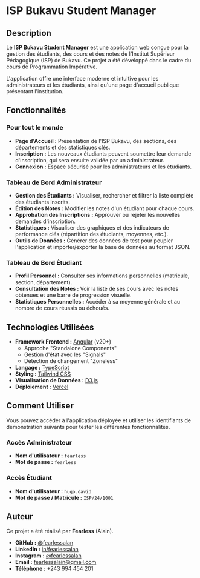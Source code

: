 # ISP Bukavu Student Manager

## Description

Le **ISP Bukavu Student Manager** est une application web conçue pour la gestion des étudiants, des cours et des notes de l'Institut Supérieur Pédagogique (ISP) de Bukavu. Ce projet a été développé dans le cadre du cours de Programmation Impérative.

L'application offre une interface moderne et intuitive pour les administrateurs et les étudiants, ainsi qu'une page d'accueil publique présentant l'institution.

## Fonctionnalités

### Pour tout le monde
- **Page d'Accueil :** Présentation de l'ISP Bukavu, des sections, des départements et des statistiques clés.
- **Inscription :** Les nouveaux étudiants peuvent soumettre leur demande d'inscription, qui sera ensuite validée par un administrateur.
- **Connexion :** Espace sécurisé pour les administrateurs et les étudiants.

### Tableau de Bord Administrateur
- **Gestion des Étudiants :** Visualiser, rechercher et filtrer la liste complète des étudiants inscrits.
- **Édition des Notes :** Modifier les notes d'un étudiant pour chaque cours.
- **Approbation des Inscriptions :** Approuver ou rejeter les nouvelles demandes d'inscription.
- **Statistiques :** Visualiser des graphiques et des indicateurs de performance clés (répartition des étudiants, moyennes, etc.).
- **Outils de Données :** Générer des données de test pour peupler l'application et importer/exporter la base de données au format JSON.

### Tableau de Bord Étudiant
- **Profil Personnel :** Consulter ses informations personnelles (matricule, section, département).
- **Consultation des Notes :** Voir la liste de ses cours avec les notes obtenues et une barre de progression visuelle.
- **Statistiques Personnelles :** Accéder à sa moyenne générale et au nombre de cours réussis ou échoués.

## Technologies Utilisées

- **Framework Frontend :** [Angular](https://angular.io/) (v20+)
  - Approche "Standalone Components"
  - Gestion d'état avec les "Signals"
  - Détection de changement "Zoneless"
- **Langage :** [TypeScript](https://www.typescriptlang.org/)
- **Styling :** [Tailwind CSS](https://tailwindcss.com/)
- **Visualisation de Données :** [D3.js](https://d3js.org/)
- **Déploiement :** [Vercel](https://vercel.com/)

## Comment Utiliser

Vous pouvez accéder à l'application déployée et utiliser les identifiants de démonstration suivants pour tester les différentes fonctionnalités.

### Accès Administrateur
- **Nom d'utilisateur :** `fearless`
- **Mot de passe :** `fearless`

### Accès Étudiant
- **Nom d'utilisateur :** `hugo.david`
- **Mot de passe / Matricule :** `ISP/24/1001`

## Auteur

Ce projet a été réalisé par **Fearless** (Alain).

- **GitHub :** [@fearlessalan](https://github.com/fearlessalan)
- **LinkedIn :** [in/fearlessalan](https://linkedin.com/in/fearlessalan)
- **Instagram :** [@fearlessalan](https://instagram.com/fearlessalan)
- **Email :** [fearlessalain@gmail.com](mailto:fearlessalain@gmail.com)
- **Téléphone :** +243 994 454 201
